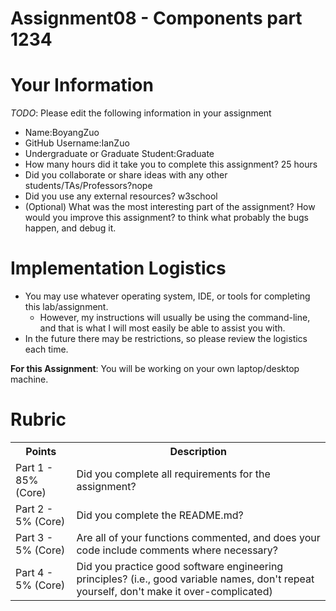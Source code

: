 # Assignment08 - Components part 1234

# Your Information

*TODO*: Please edit the following information in your assignment

* Name:BoyangZuo
* GitHub Username:IanZuo
* Undergraduate or Graduate Student:Graduate
* How many hours did it take you to complete this assignment? 25 hours
* Did you collaborate or share ideas with any other students/TAs/Professors?nope
* Did you use any external resources? w3school
* (Optional) What was the most interesting part of the assignment? How would you improve this assignment? to think what probably the bugs happen, and debug it.

# Implementation Logistics

- You may use whatever operating system, IDE, or tools for completing this lab/assignment.
	- However, my instructions will usually be using the command-line, and that is what I will most easily be able to assist you with.
- In the future there may be restrictions, so please review the logistics each time.

**For this Assignment**: You will be working on your own laptop/desktop machine.

# Rubric

<table>
  <tbody>
    <tr>
      <th>Points</th>
      <th align="center">Description</th>
    </tr>
    <tr>
      <td>Part 1 - 85% (Core)</td>
      <td align="left">Did you complete all requirements for the assignment?</td>
    </tr>
    <tr>
      <td>Part 2 - 5% (Core)</td>
      <td align="left">Did you complete the README.md?</td>
    </tr>
    <tr>
      <td>Part 3 - 5% (Core)</td>
      <td align="left">Are all of your functions commented, and does your code include comments where necessary?</td>
    </tr>
    <tr>
      <td>Part 4 - 5% (Core)</td>
      <td align="left">Did you practice good software engineering principles? (i.e., good variable names, don't repeat yourself, don't make it over-complicated)</td>
    </tr>
  </tbody>
</table>
